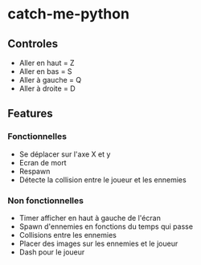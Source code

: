 # catch-me-python
## Controles
* Aller en haut = Z
* Aller en bas = S
* Aller à gauche = Q
* Aller à droite = D

## Features
### Fonctionnelles 
* Se déplacer sur l'axe X et y
* Ecran de mort
* Respawn
* Détecte la collision entre le joueur et les ennemies
### Non fonctionnelles 
* Timer afficher en haut à gauche de l'écran
* Spawn d'ennemies en fonctions du temps qui passe
* Collisions entre les ennemies
* Placer des images sur les ennemies et le joueur
* Dash pour le joueur
